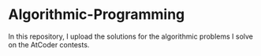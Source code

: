 # Algorithmic-Programming

In this repository, I upload the solutions for the algorithmic problems I solve on the AtCoder contests.
